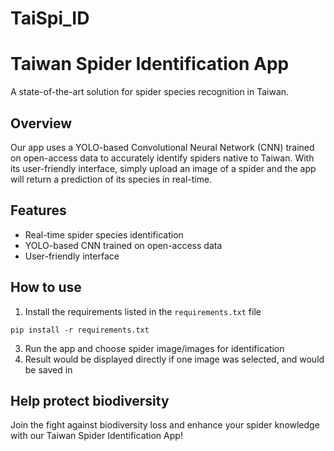 # TaiSpi_ID
 
# Taiwan Spider Identification App
A state-of-the-art solution for spider species recognition in Taiwan.

## Overview
Our app uses a YOLO-based Convolutional Neural Network (CNN) trained on open-access data to accurately identify spiders native to Taiwan. With its user-friendly interface, simply upload an image of a spider and the app will return a prediction of its species in real-time. 

## Features
- Real-time spider species identification
- YOLO-based CNN trained on open-access data
- User-friendly interface

## How to use
1. Install the requirements listed in the `requirements.txt` file
```
pip install -r requirements.txt
```
3. Run the app and choose spider image/images for identification
4. Result would be displayed directly if one image was selected, and would be saved in 

## Help protect biodiversity
Join the fight against biodiversity loss and enhance your spider knowledge with our Taiwan Spider Identification App!
